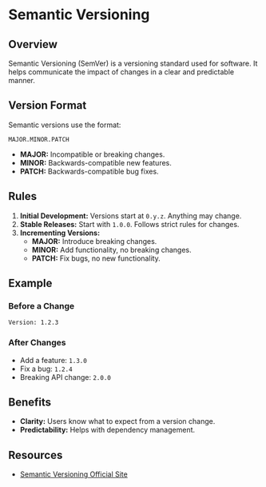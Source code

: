 # Semantic Versioning

## Overview

Semantic Versioning (SemVer) is a versioning standard used for software. It
helps communicate the impact of changes in a clear and predictable manner.

## Version Format

Semantic versions use the format:

```
MAJOR.MINOR.PATCH
```

- **MAJOR:** Incompatible or breaking changes.
- **MINOR:** Backwards-compatible new features.
- **PATCH:** Backwards-compatible bug fixes.

## Rules

1. **Initial Development:** Versions start at `0.y.z`. Anything may change.
2. **Stable Releases:** Start with `1.0.0`. Follows strict rules for changes.
3. **Incrementing Versions:**
   - **MAJOR:** Introduce breaking changes.
   - **MINOR:** Add functionality, no breaking changes.
   - **PATCH:** Fix bugs, no new functionality.

## Example

### Before a Change

```
Version: 1.2.3
```

### After Changes

- Add a feature: `1.3.0`
- Fix a bug: `1.2.4`
- Breaking API change: `2.0.0`

## Benefits

- **Clarity:** Users know what to expect from a version change.
- **Predictability:** Helps with dependency management.

## Resources

- [Semantic Versioning Official Site](https://semver.org)
